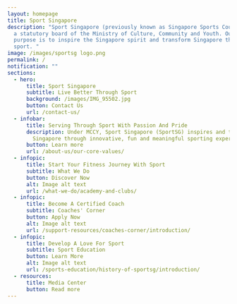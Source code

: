 ```yaml
---
layout: homepage
title: Sport Singapore
description: "Sport Singapore (previously known as Singapore Sports Council) is
  a statutory board of the Ministry of Culture, Community and Youth. Our core
  purpose is to inspire the Singapore spirit and transform Singapore through
  sport. "
image: /images/sportsg logo.png
permalink: /
notification: ""
sections:
  - hero:
      title: Sport Singapore
      subtitle: Live Better Through Sport
      background: /images/IMG_95502.jpg
      button: Contact Us
      url: /contact-us/
  - infobar:
      title: Serving Through Sport With Passion And Pride
      description: Under MCCY, Sport Singapore (SportSG) inspires and transforms
        Singapore through innovative, fun and meaningful sporting experiences.
      button: Learn more
      url: /about-us/our-core-values/
  - infopic:
      title: Start Your Fitness Journey With Sport
      subtitle: What We Do
      button: Discover Now
      alt: Image alt text
      url: /what-we-do/academy-and-clubs/
  - infopic:
      title: Become A Certified Coach
      subtitle: Coaches' Corner
      button: Apply Now
      alt: Image alt text
      url: /support-resources/coaches-corner/introduction/
  - infopic:
      title: Develop A Love For Sport
      subtitle: Sport Education
      button: Learn More
      alt: Image alt text
      url: /sports-education/history-of-sportsg/introduction/
  - resources:
      title: Media Center
      button: Read more
---
```

